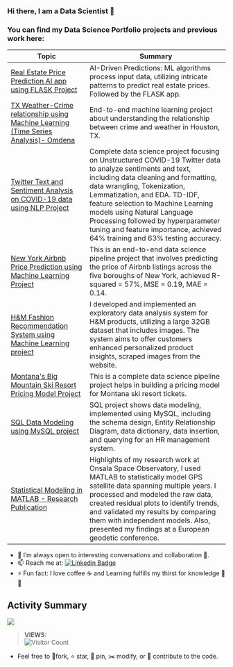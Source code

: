 
### Hi there, I am a Data Scientist 👋 

### You can find my Data Science Portfolio projects and previous work here: ###

| Topic  | Summary |
| ------------- | ------------- |
| [Real Estate Price Prediction AI app using FLASK Project](https://github.com/ttariqaziz/real_estate_price_prediction_AI_app_using_Flask)  | AI-Driven Predictions: ML algorithms process input data, utilizing intricate patterns to predict real estate prices. Followed by the FLASK app. |
| [TX Weather-Crime relationship using Machine Learning (Time Series Analysis)- Omdena](https://github.com/ttariqaziz/weather_crime_relationship_houston_omdena)  | End-to-end machine learning project about understanding the relationship between crime and weather in Houston, TX. |
| [Twitter Text and Sentiment Analysis on COVID-19 data using NLP Project](https://github.com/ttariqaziz/twitter_text_classification_sentiment_analysis_project)  | Complete data science project focusing on Unstructured COVID-19 Twitter data to analyze sentiments and text, including data cleaning and formatting, data wrangling, Tokenization, Lemmatization, and EDA. TD-IDF, feature selection to Machine Learning models using Natural Language Processing followed by hyperparameter tuning and feature importance, achieved 64% training and 63% testing accuracy. |
| [New York Airbnb Price Prediction using Machine Learning Project](https://github.com/ttariqaziz/nyc_airbnb_price_prediction_project)  | This is an end-to-end data science pipeline project that involves predicting the price of Airbnb listings across the five boroughs of New York, achieved R-squared = 57%, MSE = 0.19, MAE = 0.14. |
| [H&M Fashion Recommendation System using Machine Learning project](https://github.com/ttariqaziz/h-m_recommendation_system_ml_project) | I developed and implemented an exploratory data analysis system for H&M products, utilizing a large 32GB dataset that includes images. The system aims to offer customers enhanced personalized product insights, scraped images from the website. |
| [Montana's Big Mountain Ski Resort Pricing Model Project](https://github.com/ttariqaziz/big_mountain_ski_resort_pricing_model_project)  | This is a complete data science pipeline project helps in building a pricing model for Montana ski resort tickets. |
| [SQL Data Modeling using MySQL project](https://github.com/ttariqaziz/data_modeling_MySQL_project) | SQL project shows data modeling, implemented using MySQL, including the schema design, Entity Relationship Diagram, data dictionary, data insertion, and querying for an HR management system. |
| [Statistical Modeling in MATLAB - Research Publication](https://github.com/ttariqaziz/statistical_modeling_matlab) | Highlights of my research work at Onsala Space Observatory, I used MATLAB to statistically model GPS satellite data spanning multiple years. I processed and modeled the raw data, created residual plots to identify trends, and validated my results by comparing them with independent models. Also, presented my findings at a European geodetic conference. |


- 👯 I’m always open to interesting conversations and collaboration 🔭.
- 📫 Reach me at: [![Linkedin Badge](https://img.shields.io/badge/-tariq-blue?style=flat&logo=Linkedin&logoColor=white&link=https://www.linkedin.com/in/mtariqaziz/)](https://www.linkedin.com/in/mtariqaziz/)
- ⚡ Fun fact: I love coffee ☕ and Learning fulfills my thirst for knowledge 📖💡 

## Activity Summary
![](http://github-profile-summary-cards.vercel.app/api/cards/profile-details?username=ttariqaziz&theme=default)

>**VIEWS:**          
![Visitor Count](https://profile-counter.glitch.me/{ttariqaziz}/count.svg)

                      
- Feel free to 🍴fork, ⭐️ star, 📌 pin, ✂️ modify, or 🚀 contribute to the code. 
